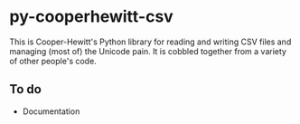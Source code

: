 # py-cooperhewitt-csv

This is Cooper-Hewitt's Python library for reading and writing CSV files and managing (most of) the Unicode pain. It is cobbled together from a variety of other people's code.

## To do

* Documentation
